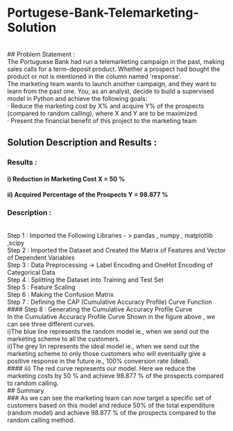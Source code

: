 # Portugese-Bank-Telemarketing-Solution

<br>
## Problem Statement :
<br>
The Portuguese Bank had run a telemarketing campaign in the past, making sales calls for a term-deposit product. Whether a prospect had bought the product or not is mentioned in the column named 'response'.
<br>
The marketing team wants to launch another campaign, and they want to learn from the past one. You, as an analyst, decide to build a supervised model in Python and achieve the following goals:
<br>
·   Reduce the marketing cost by X% and acquire Y% of the prospects (compared to random calling), where X and Y are to be maximized
<br>
·   Present the financial benefit of this project to the marketing team

<br>

## Solution Description and Results :

### Results :

#### i) Reduction in Marketing Cost X = 50 %

#### ii) Acquired Percentage of the Prospects Y = 98.877 %

### Description :
<br>
Step 1 : Imported the Following Libraries - > pandas , numpy , matplotlib ,scipy
<br>
Step 2 : Imported the Dataset and Created the Matrix of Features and Vector of Dependent Variables
<br>
Step 3 : Data Preprocessing -> Label Encoding and OneHot Encoding of Categorical Data
<br>
Step 4 : Splitting the Dataset into Training and Test Set
<br>
Step 5 : Feature Scaling
<br>
Step 6 : Making the Confusion Matrix
<br>
Step 7 : Defining the CAP (Cumulative Accuracy Profile) Curve Function
<br>
#### Step 8 : Generating the Cumulative Accuracy Profile Curve
<br>
In the Cumulative Accuracy Profile Curve Shown in the figure above , we can see three different curves. 
<br>
i)The blue line represents the random model ie., when we send out the marketing scheme to     all the customers.
<br>
ii)The grey lin represents the ideal model ie., when we send out the marketing scheme to      only those customers who will eventually give a positive response in the future ie., 
100% conversion rate (ideal).
<br>
#### iii) The red curve represents our model. Here we reduce the marketing costs by 50 % and achieve 98.877 % of the prospects compared to random calling.
<br>
## Summary 
<br>
### As we can see the marketing team can now target a specific set of customers based on this model and reduce 50% of the total expenditure (random model) and achieve 98.877 % of the prospects compared to the random calling method.